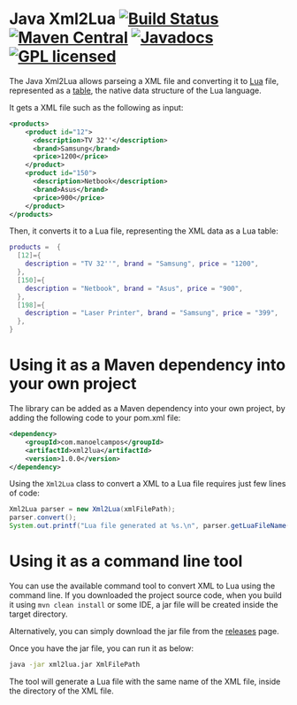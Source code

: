 # Java Xml2Lua [![Build Status](https://travis-ci.org/manoelcampos/JavaXml2Lua.png?branch=master)](https://travis-ci.org/manoelcampos/JavaXml2Lua) [![Maven Central](https://maven-badges.herokuapp.com/maven-central/com.manoelcampos/xml2lua/badge.svg)](https://maven-badges.herokuapp.com/maven-central/com.manoelcampos/xml2lua) [![Javadocs](https://www.javadoc.io/badge/com.manoelcampos/xml2lua.svg)](https://www.javadoc.io/doc/com.manoelcampos/xml2lua) [![GPL licensed](https://img.shields.io/badge/license-GPL-blue.svg)](http://www.gnu.org/licenses/gpl-3.0)

The Java Xml2Lua allows parseing a XML file and converting it to [Lua](http://lua.org) file, represented as a [table](https://www.lua.org/pil/2.5.html), the native data structure of the Lua language.

It gets a XML file such as the following as input:

```xml
<products>
	<product id="12">
	  <description>TV 32''</description>
	  <brand>Samsung</brand>
	  <price>1200</price>
	</product>
	<product id="150">
	  <description>Netbook</description>
	  <brand>Asus</brand>
	  <price>900</price>
	</product>
</products>
```

Then, it converts it to a Lua file, representing the XML data as a Lua table:

```lua
products =  {
  [12]={
    description = "TV 32''", brand = "Samsung", price = "1200", 
  },
  [150]={
    description = "Netbook", brand = "Asus", price = "900", 
  },
  [198]={
    description = "Laser Printer", brand = "Samsung", price = "399", 
  },
}
```

# Using it as a Maven dependency into your own project

The library can be added as a Maven dependency into your own project, by adding the following code to your pom.xml file:

```xml
<dependency>
    <groupId>com.manoelcampos</groupId>
    <artifactId>xml2lua</artifactId>
    <version>1.0.0</version>
</dependency>
```

Using the `Xml2Lua` class to convert a XML to a Lua file requires just few lines of code:

```java
Xml2Lua parser = new Xml2Lua(xmlFilePath);
parser.convert();
System.out.printf("Lua file generated at %s.\n", parser.getLuaFileName());
```

# Using it as a command line tool

You can use the available command tool to convert XML to Lua using the command line.
If you downloaded the project source code, when you build it using `mvn clean install`
or some IDE, a jar file will be created inside the target directory.

Alternatively, you can simply download the jar file from the [releases](https://github.com/manoelcampos/JavaXml2Lua/releases) page.

Once you have the jar file, you can run it as below:

```bash
java -jar xml2lua.jar XmlFilePath
```

The tool will generate a Lua file with the same name of the XML file, inside the directory of the XML file.

